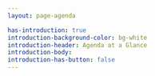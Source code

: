 ```yaml
---
layout: page-agenda

has-introduction: true
introduction-background-color: bg-white
introduction-header: Agenda at a Glance
introduction-body:
introduction-has-button: false
---
```



